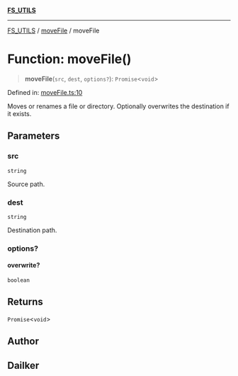 [**FS_UTILS**](../../README.md)

***

[FS_UTILS](../../README.md) / [moveFile](../README.md) / moveFile

# Function: moveFile()

> **moveFile**(`src`, `dest`, `options?`): `Promise`\<`void`\>

Defined in: [moveFile.ts:10](https://github.com/dailker/everyutil-js/blob/7799f3f003cb23f425be3f1c83c38483e2648188/src/fs/moveFile.ts#L10)

Moves or renames a file or directory. Optionally overwrites the destination if it exists.

## Parameters

### src

`string`

Source path.

### dest

`string`

Destination path.

### options?

#### overwrite?

`boolean`

## Returns

`Promise`\<`void`\>

## Author

## Dailker
